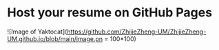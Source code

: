 # Host your resume on GitHub Pages
![Image of Yaktocat](https://github.com/ZhijieZheng-UM/ZhijieZheng-UM.github.io/blob/main/image.pn = 100*100)
